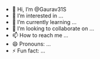 - 👋 Hi, I’m @Gaurav31S
- 👀 I’m interested in ...
- 🌱 I’m currently learning ...
- 💞️ I’m looking to collaborate on ...
- 📫 How to reach me ...
- 😄 Pronouns: ...
- ⚡ Fun fact: ...

<!---
Gaurav31S/Gaurav31S is a ✨ special ✨ repository because its `README.md` (this file) appears on your GitHub profile.
You can click the Preview link to take a look at your changes.
--->
